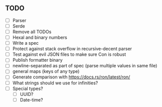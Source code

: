 
## TODO
* [ ] Parser
* [ ] Serde
* [ ] Remove all TODOs
* [ ] Hexal and binary numbers
* [ ] Write a spec
* [ ] Protect against stack overflow in recursive-decent parser
* [ ] Test against evil JSON files to make sure Con is robust
* [ ] Publish formatter binary
* [ ] newline-separated as part of spec (parse multiple values in same file)
* [ ] general maps (keys of any type)
* [ ] Generate comparison with https://docs.rs/ron/latest/ron/
* [ ] What strings should we use for infinities?
* [ ] Special types?
    * [ ] UUID?
    * [ ] Date-time?
